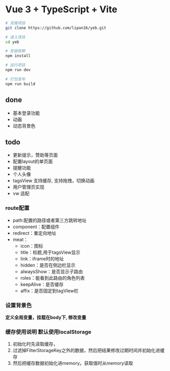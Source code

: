 # Vue 3 + TypeScript + Vite

```bash
# 克隆项目
git clone https://github.com/lipan16/yeb.git

# 进入项目
cd yeb

# 安装依赖
npm install

# 运行项目
npm run dev

# 打包发布
npm run build
```

## done
* 基本登录功能
* 动画
* 动态背景色

## todo
* 更新提示，赞助等页面
* 配置layout的单页面
* 提醒功能
* 个人头像
* tagsView 支持缓存, 支持拖拽，切换动画
* 用户管理页实现
* vw 适配

### route配置
* path:配置的路径或者第三方跳转地址
* component：配置组件
* redirect：重定向地址
* meat：
    * icon：图标
    * title：标题,用于tagsView显示
    * link：iframe时的地址
    * hidden：是否在侧边栏显示
    * alwaysShow：是否显示子路由
    * roles：能看到此路由的角色列表
    * keepAlive：是否缓存
    * affix：是否固定到tagVIew栏

### 设置背景色
**定义全局变量，挂载在body下, 修改变量**

### 缓存使用说明 默认使用localStorage
1. 初始化时先读取缓存，
2. 过滤掉FilterStorageKey之外的数据，然后把结果修改过期时间并初始化进缓存
3. 然后把缓存数据初始化进memory。获取值时从memory读取
